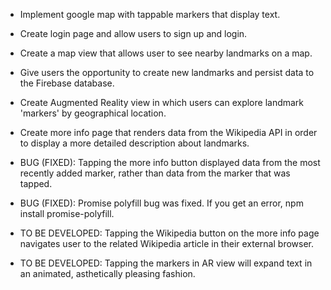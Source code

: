 - Implement google map  with tappable markers that display text.

- Create login page and allow users to sign up and login.

- Create a map view that allows user to see nearby landmarks on a map.

- Give users the opportunity to create new landmarks and persist data to the Firebase database.

- Create Augmented Reality view in which users can explore landmark 'markers' by geographical location.

- Create more info page that renders data from the Wikipedia API in order to display a more detailed description about landmarks.

- BUG (FIXED): Tapping the more info button displayed data from the most recently added marker, rather than data from the marker that was tapped.

- BUG (FIXED): Promise polyfill bug  was fixed. If you get an error, npm install promise-polyfill.

- TO BE DEVELOPED: Tapping the Wikipedia button on the more info page navigates user to the related Wikipedia article in their external browser.

- TO BE DEVELOPED: Tapping the markers in AR view will expand text in an animated, asthetically pleasing fashion.

